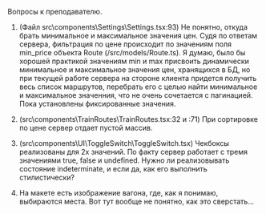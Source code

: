 Вопросы к преподавателю.

1. (Файл src\components\Settings\Settings.tsx:93) Не понятно, откуда брать минимальное и максимальное значения цен. Судя по ответам сервера, фильтрация по цене происходит по значениям поля min_price объекта Route (/src/models/Route.ts). Я думаю, было бы хорошей практикой значениям min и max присвоить динамически минимальное и максимальное значения цен, хранящихся в БД, но при текущей работе сервера на стороне клиента придется получить весь список маршрутов, перебрать его с целью найти минимальное и максимальное значенния, что не очень сочетается с пагинацией. Пока установлены фиксированные значения.

2. (src\components\TrainRoutes\TrainRoutes.tsx:32 и :71) При сортировке по цене сервер отдает пустой массив.

3. (src\components\UI\ToggleSwitch\ToggleSwitch.tsx) Чекбоксы реализованы для 2х значений. По факту сервер работает с тремя значениями true, false и undefined. Нужно ли реализовывать состояние indeterminate, и если да, как его выполнить стилистически?

4. На макете есть изображение вагона, где, как я понимаю, выбираются места. Вот тут вообще не понятно, как это сверстать...